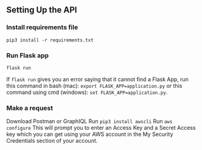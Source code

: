 ## Setting Up the API

### Install requirements file
`pip3 install -r requirements.txt`

### Run Flask app
`flask run`

If `flask run` gives you an error saying that it cannot find a Flask App, run this command in bash (mac): `export FLASK_APP=application.py` or this command using cmd (windows): `set FLASK_APP=application.py`.

### Make a request
Download Postman or GraphIQL
Run `pip3 install awscli`
Run `aws configure`
This will prompt you to enter an Access Key and a Secret Access key which you can get using your AWS account in the My Security Credentials section of your account. 
